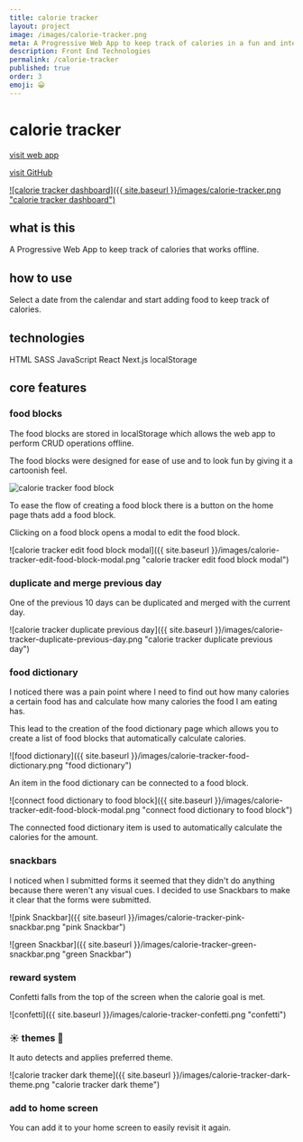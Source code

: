 ```yaml
---
title: calorie tracker
layout: project
image: /images/calorie-tracker.png
meta: A Progressive Web App to keep track of calories in a fun and interactive way.
description: Front End Technologies
permalink: /calorie-tracker
published: true
order: 3
emoji: 😀️
---
```


# calorie tracker

<p class="project__intro">
 <a href="https://calorie-tracker.vercel.app/">visit web app</a>
</p>

<p class="project__intro">
 <a href="https://github.com/colorlessenergy/calorie-tracker">visit GitHub</a>
</p>

<a href="https://calorie-tracker.vercel.app/">
    ![calorie tracker dashboard]({{ site.baseurl }}/images/calorie-tracker.png "calorie tracker dashboard")
</a>

## what is this

A Progressive Web App to keep track of calories that works offline.

## how to use

Select a date from the calendar and start adding food to keep track of calories.

## technologies

<div class="project__skills">
    <span class="project__skill">
        HTML
    </span>
    <span class="project__skill">
        SASS
    </span>
    <span class="project__skill">
        JavaScript
    </span>
    <span class="project__skill">
        React 
    </span>
    <span class="project__skill">
        Next.js
    </span>
    <span class="project__skill">
        localStorage
    </span>
</div>

## core features

### food blocks

The food blocks are stored in localStorage which allows the web app to perform CRUD operations offline.

The food blocks were designed for ease of use and to look fun by giving it a cartoonish feel.

<div class="case-study__img-container">
    <img src="{{ site.baseurl }}/images/calorie-tracker-food-block.png" alt="calorie tracker food block" title="calorie tracker food block">
</div>

To ease the flow of creating a food block there is a button on the home page thats add a food block.

Clicking on a food block opens a modal to edit the food block.

![calorie tracker edit food block modal]({{ site.baseurl }}/images/calorie-tracker-edit-food-block-modal.png "calorie tracker edit food block modal")

### duplicate and merge previous day

One of the previous 10 days can be duplicated and merged with the current day.

![calorie tracker duplicate previous day]({{ site.baseurl }}/images/calorie-tracker-duplicate-previous-day.png "calorie tracker duplicate previous day")

### food dictionary

I noticed there was a pain point where I need to find out how many calories a certain food has and calculate how many calories the food I am eating has.

This lead to the creation of the food dictionary page which allows you to create a list of food blocks that automatically calculate calories.

![food dictionary]({{ site.baseurl }}/images/calorie-tracker-food-dictionary.png "food dictionary")

An item in the food dictionary can be connected to a food block.

![connect food dictionary to food block]({{ site.baseurl }}/images/calorie-tracker-edit-food-block-modal.png "connect food dictionary to food block")

The connected food dictionary item is used to automatically calculate the calories for the amount.

### snackbars

I noticed when I submitted forms it seemed that they didn't do anything because there weren't any visual cues. I decided to use Snackbars to make it clear that the forms were submitted.

![pink Snackbar]({{ site.baseurl }}/images/calorie-tracker-pink-snackbar.png "pink Snackbar")

![green Snackbar]({{ site.baseurl }}/images/calorie-tracker-green-snackbar.png "green Snackbar")

### reward system

Confetti falls from the top of the screen when the calorie goal is met.

![confetti]({{ site.baseurl }}/images/calorie-tracker-confetti.png "confetti")

### ☀️ themes 🌙

It auto detects and applies preferred theme.

![calorie tracker dark theme]({{ site.baseurl }}/images/calorie-tracker-dark-theme.png "calorie tracker dark theme")

### add to home screen

You can add it to your home screen to easily revisit it again.
